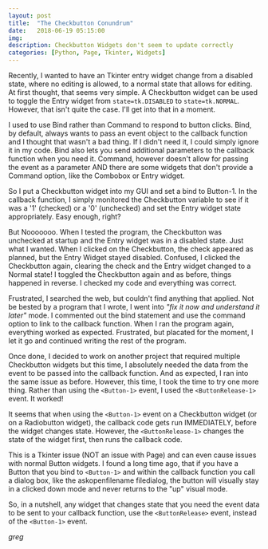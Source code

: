 ```yaml
---
layout: post
title:  "The Checkbutton Conundrum"
date:   2018-06-19 05:15:00
img:
description: Checkbutton Widgets don't seem to update correctly
categories: [Python, Page, Tkinter, Widgets]
---
```

Recently, I wanted to have an Tkinter entry widget change from a disabled state, where no editing is allowed, to a normal state that allows for editing.  At first thought, that seems very simple.  A Checkbutton widget can be used to toggle the Entry widget from `state=tk.DISABLED` to `state=tk.NORMAL`. However, that isn't quite the case. I'll get into that in a moment.

I used to use Bind rather than Command to respond to button clicks. Bind, by default, always wants to pass an event object to the callback function and I thought that wasn't a bad thing. If I didn't need it, I could simply ignore it in my code. Bind also lets you send additional parameters to the callback function when you need it. Command, however doesn't allow for passing the event as a parameter AND there are some widgets that don't provide a Command option, like the Combobox or Entry widget.

So I put a Checkbutton widget into my GUI and set a bind to Button-1. In the callback function, I simply monitored the Checkbutton variable to see if it was a '1' (checked) or a '0' (unchecked) and set the Entry widget state appropriately. Easy enough, right?

But Nooooooo. When I tested the program, the Checkbutton was unchecked at startup and the Entry widget was in a disabled state. Just what I wanted. When I clicked on the Checkbutton, the check appeared as planned, but the Entry Widget stayed disabled. Confused, I clicked the Checkbutton again, clearing the check and the Entry widget changed to a Normal state! I toggled the Checkbutton again and as before, things happened in reverse. I checked my code and everything was correct.

Frustrated, I searched the web, but couldn't find anything that applied. Not be bested by a program that I wrote, I went into _"fix it now and understand it later"_ mode. I commented out the bind statement and use the command option to link to the callback function. When I ran the program again, everything worked as expected. Frustrated, but placated for the moment, I let it go and continued writing the rest of the program.

Once done, I decided to work on another project that required multiple  Checkbutton widgets but this time, I absolutely needed the data from the event to be passed into the callback function. And as expected, I ran into the same issue as before. However, this time, I took the time to try one more thing. Rather than using the `<Button-1>` event, I used the `<ButtonRelease-1>` event. It worked!

It seems that when using the `<Button-1>` event on a Checkbutton widget (or on a Radiobutton widget), the callback code gets run IMMEDIATELY, before the widget changes state. However, the `<ButtonRelease-1>` changes the state of the widget first, then runs the callback code.

This is a Tkinter issue (NOT an issue with Page) and can even cause issues with normal Button widgets. I found a long time ago, that if you have a Button that you bind to `<Button-1>` and within the callback function you call a dialog box, like the askopenfilename filedialog, the button will visually stay in a clicked down mode and never returns to the "up" visual mode.

So, in a nutshell, any widget that changes state that you need the event data to be sent to your callback function, use the `<ButtonRelease>` event, instead of the `<Button-1>` event.

_greg_


